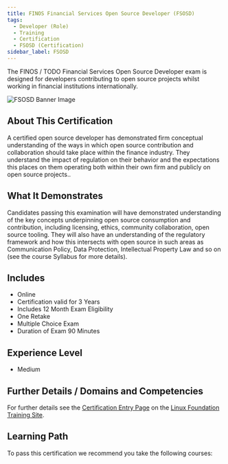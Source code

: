 ```yaml
---
title: FINOS Financial Services Open Source Developer (FSOSD)
tags: 
  - Developer (Role)
  - Training
  - Certification
  - FSOSD (Certification)
sidebar_label: FSOSD
---
```


The FINOS / TODO Financial Services Open Source Developer exam is designed for developers contributing to open source projects whilst  working in financial institutions internationally. 

![FSOSD Banner Image](/img/bok/training/Training_CertLaunch_FSOSD.png)

## About This Certification

A certified open source developer has demonstrated firm conceptual understanding of the ways in which open source contribution and collaboration should take place within the  finance industry.  They understand the impact of regulation on their behavior and the expectations this places on them operating both within their own firm and publicly on open source projects..

## What It Demonstrates

Candidates passing this examination will have demonstrated understanding of the key concepts underpinning open source consumption and contribution, including licensing, ethics, community collaboration, open source tooling. They will also have an understanding of the regulatory framework and how this intersects with open source in such areas as Communication Policy, Data Protection, Intellectual Property Law and so on (see the course Syllabus for more details).

## Includes

- Online
- Certification valid for 3 Years
- Includes 12 Month Exam Eligibility
- One Retake
- Multiple Choice Exam
- Duration of Exam 90 Minutes

## Experience Level

- Medium

## Further Details / Domains and Competencies

For further details see the [Certification Entry Page](https://training.linuxfoundation.org/certification/finos-open-source-developer-fsosd/) on the [Linux Foundation Training Site](https://training.linuxfoundation.org/).

## Learning Path

To pass this certification we recommend you take the following courses:

<CourseList filter="Training" tag="FSOSD (Certification)" />




